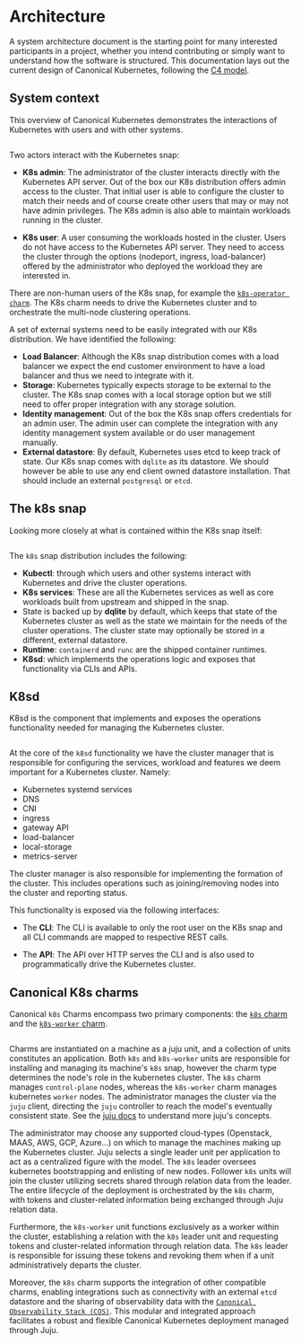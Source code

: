 # Architecture

A system architecture document is the starting point for many interested
participants in a project, whether you intend contributing or simply want to
understand how the software is structured. This documentation lays out the
current design of Canonical Kubernetes, following the [C4 model]. 

##  System context 

This overview of Canonical Kubernetes demonstrates the interactions of
Kubernetes with users and with other systems.

```{kroki} ../assets/overview.puml
```

Two actors interact with the Kubernetes snap:

- **K8s admin**: The administrator of the cluster interacts directly with the
  Kubernetes API server. Out of the box our K8s distribution offers admin
  access to the cluster. That initial user is able to configure the cluster to
  match their needs and of course create other users that may or may not have
  admin privileges. The K8s admin is also able to maintain workloads running
  in the cluster.

- **K8s user**: A user consuming the workloads hosted in the cluster. Users do
  not have access to the Kubernetes API server. They need to access the cluster
  through the options (nodeport, ingress, load-balancer) offered by the
  administrator who deployed the workload they are interested in.

There are non-human users of the K8s snap, for example the [`k8s-operator
charm`][K8s charm]. The K8s charm needs to drive the Kubernetes cluster and to
orchestrate the multi-node clustering operations.

A set of external systems need to be easily integrated with our K8s
distribution. We have identified the following:
 - **Load Balancer**: Although the K8s snap distribution comes with a
   load balancer we expect the end customer environment to have a load balancer
   and thus we need to integrate with it.
- **Storage**: Kubernetes typically expects storage to be external to the
  cluster. The K8s snap comes with a local storage option but we still need to
  offer proper integration with any storage solution.
- **Identity management**: Out of the box the K8s snap offers credentials for
  an admin user. The admin user can complete the integration with any identity
  management system available or do user management manually.
- **External datastore**: By default, Kubernetes uses etcd to keep track of
  state. Our K8s snap comes with `dqlite` as its datastore. We should however
  be able to use any end client owned datastore installation. That should
  include an external `postgresql` or `etcd`.

## The k8s snap

Looking more closely at what is contained within the K8s snap itself:

```{kroki} ../assets/k8s-container.puml
```

The `k8s` snap distribution includes the following:

- **Kubectl**: through which users and other systems interact with Kubernetes
  and drive the cluster operations.
- **K8s services**: These are all the Kubernetes services as well as core workloads
  built from upstream and shipped in the snap.
- State is backed up by **dqlite** by default, which keeps that state of the
  Kubernetes cluster as well as the state we maintain for the needs of the
  cluster operations. The cluster state may optionally be stored in a
  different, external datastore.
- **Runtime**: `containerd` and `runc` are the shipped container runtimes.
- **K8sd**: which implements the operations logic and exposes that
  functionality via CLIs and APIs.

## K8sd

K8sd is the component that implements and exposes the operations functionality
needed for managing the Kubernetes cluster.

```{kroki} ../assets/k8sd-component.puml
```

At the core of the `k8sd` functionality we have the cluster
manager that is responsible for configuring the services, workload and features we
deem important for a Kubernetes cluster. Namely:

- Kubernetes systemd services
- DNS
- CNI
- ingress
- gateway API
- load-balancer
- local-storage
- metrics-server

The cluster manager is also responsible for implementing the formation of the
cluster. This includes operations such as joining/removing nodes into the
cluster and reporting status.

This functionality is exposed via the following interfaces:

- The **CLI**: The CLI is available to only the root user on the K8s snap and
  all CLI commands are mapped to respective REST calls.

- The **API**: The API over HTTP serves the CLI and is also used to
  programmatically drive the Kubernetes cluster. 

## Canonical K8s charms

Canonical `k8s` Charms encompass two primary components: the [`k8s` charm][K8s charm] and the [`k8s-worker` charm][K8s-worker charm].

```{kroki} ../assets/charms-architecture.puml
```

Charms are instantiated on a machine as a juju unit, and a collection of units 
constitutes an application. Both `k8s` and `k8s-worker` units are responsible
for installing and managing its machine's `k8s` snap, however the charm type determines
the node's role in the kubernetes cluster. The `k8s` charm manages `control-plane` nodes,
whereas the `k8s-worker` charm manages kubernetes `worker` nodes. The administrator manages 
the cluster via the `juju` client, directing the `juju` controller to reach the model's 
eventually consistent state. See the [juju docs][Juju docs] to understand more juju's concepts.

The administrator may choose any supported cloud-types (Openstack, MAAS, AWS, GCP, Azure...) on
which to manage the machines making up the Kubernetes cluster. Juju selects a single leader unit
per application to act as a centralized figure with the model. The `k8s` leader oversees kubernetes 
bootstrapping and enlisting of new nodes. Follower `k8s` units will join the cluster utilizing
secrets shared through relation data from the leader. The entire lifecycle of the deployment
is orchestrated by the `k8s` charm, with tokens and cluster-related information being exchanged 
through Juju relation data.

Furthermore, the `k8s-worker` unit functions exclusively as a worker within the cluster, establishing
a relation with the `k8s` leader unit and requesting tokens and cluster-related information through
relation data. The `k8s` leader is responsible for issuing these tokens and revoking them when if
a unit administratively departs the cluster.

Moreover, the `k8s` charm supports the integration of other compatible charms, enabling integrations 
such as connectivity with an external `etcd` datastore and the sharing of observability data with the 
[`Canonical Observability Stack (COS)`][COS docs]. This modular and integrated approach facilitates
a robust and flexible Canonical Kubernetes deployment managed through Juju.


<!-- LINKS -->
[C4 model]:           https://c4model.com/
[K8s charm]:          https://charmhub.io/k8s
[K8s-Worker charm]:   https://charmhub.io/k8s-worker
[Juju docs]:          https://juju.is/docs/juju
[COS docs]:           https://ubuntu.com/observability